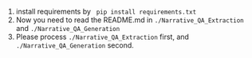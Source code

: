 1. install requirements by <code> pip install requirements.txt </code>
2. Now you need to read the README.md in  <code>./Narrative_QA_Extraction</code> and <code>./Narrative_QA_Generation</code>
3. Please process  <code>./Narrative_QA_Extraction</code> first, and <code>./Narrative_QA_Generation</code> second.
